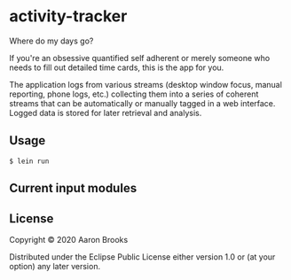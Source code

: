 # activity-tracker

Where do my days go?

If you're an obsessive quantified self adherent or merely someone who needs to
fill out detailed time cards, this is the app for you.

The application logs from various streams (desktop window focus, manual
reporting, phone logs, etc.) collecting them into a series of coherent streams
that can be automatically or manually tagged in a web interface. Logged data is
stored for later retrieval and analysis.

## Usage

```
$ lein run
```

## Current input modules

## License

Copyright © 2020 Aaron Brooks

Distributed under the Eclipse Public License either version 1.0 or (at
your option) any later version.
